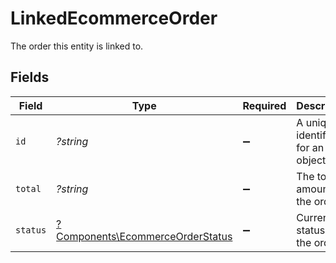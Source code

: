 # LinkedEcommerceOrder

The order this entity is linked to.


## Fields

| Field                                                                               | Type                                                                                | Required                                                                            | Description                                                                         | Example                                                                             |
| ----------------------------------------------------------------------------------- | ----------------------------------------------------------------------------------- | ----------------------------------------------------------------------------------- | ----------------------------------------------------------------------------------- | ----------------------------------------------------------------------------------- |
| `id`                                                                                | *?string*                                                                           | :heavy_minus_sign:                                                                  | A unique identifier for an object.                                                  | 12345                                                                               |
| `total`                                                                             | *?string*                                                                           | :heavy_minus_sign:                                                                  | The total amount of the order.                                                      | 199.99                                                                              |
| `status`                                                                            | [?Components\EcommerceOrderStatus](../../Models/Components/EcommerceOrderStatus.md) | :heavy_minus_sign:                                                                  | Current status of the order.                                                        | active                                                                              |